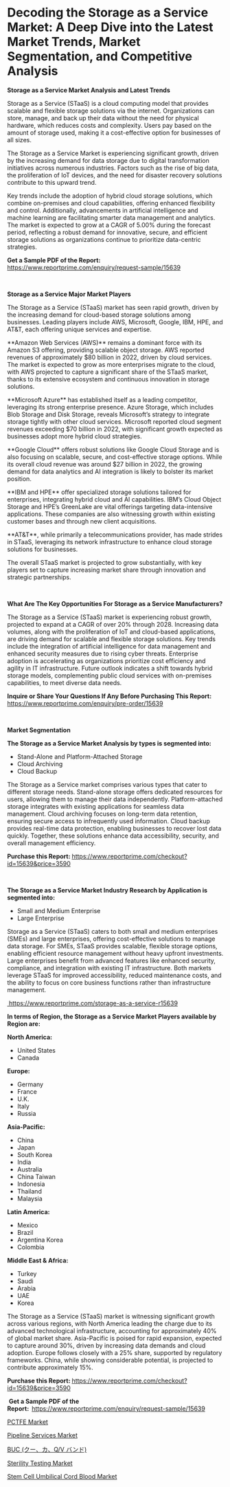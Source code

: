 <p><h1>Decoding the Storage as a Service Market: A Deep Dive into the Latest Market Trends, Market Segmentation, and Competitive Analysis</h1></p><p><strong>Storage as a Service Market Analysis and Latest Trends</strong></p>
<p><p>Storage as a Service (STaaS) is a cloud computing model that provides scalable and flexible storage solutions via the internet. Organizations can store, manage, and back up their data without the need for physical hardware, which reduces costs and complexity. Users pay based on the amount of storage used, making it a cost-effective option for businesses of all sizes.</p><p>The Storage as a Service Market is experiencing significant growth, driven by the increasing demand for data storage due to digital transformation initiatives across numerous industries. Factors such as the rise of big data, the proliferation of IoT devices, and the need for disaster recovery solutions contribute to this upward trend. </p><p>Key trends include the adoption of hybrid cloud storage solutions, which combine on-premises and cloud capabilities, offering enhanced flexibility and control. Additionally, advancements in artificial intelligence and machine learning are facilitating smarter data management and analytics. The market is expected to grow at a CAGR of 5.00% during the forecast period, reflecting a robust demand for innovative, secure, and efficient storage solutions as organizations continue to prioritize data-centric strategies.</p></p>
<p><strong>Get a Sample PDF of the Report:&nbsp;</strong> <a href="https://www.reportprime.com/enquiry/request-sample/15639">https://www.reportprime.com/enquiry/request-sample/15639</a></p>
<p>&nbsp;</p>
<p><strong>Storage as a Service Major Market Players</strong></p>
<p><p>The Storage as a Service (STaaS) market has seen rapid growth, driven by the increasing demand for cloud-based storage solutions among businesses. Leading players include AWS, Microsoft, Google, IBM, HPE, and AT&T, each offering unique services and expertise.</p><p>**Amazon Web Services (AWS)** remains a dominant force with its Amazon S3 offering, providing scalable object storage. AWS reported revenues of approximately $80 billion in 2022, driven by cloud services. The market is expected to grow as more enterprises migrate to the cloud, with AWS projected to capture a significant share of the STaaS market, thanks to its extensive ecosystem and continuous innovation in storage solutions.</p><p>**Microsoft Azure** has established itself as a leading competitor, leveraging its strong enterprise presence. Azure Storage, which includes Blob Storage and Disk Storage, reveals Microsoft’s strategy to integrate storage tightly with other cloud services. Microsoft reported cloud segment revenues exceeding $70 billion in 2022, with significant growth expected as businesses adopt more hybrid cloud strategies.</p><p>**Google Cloud** offers robust solutions like Google Cloud Storage and is also focusing on scalable, secure, and cost-effective storage options. While its overall cloud revenue was around $27 billion in 2022, the growing demand for data analytics and AI integration is likely to bolster its market position.</p><p>**IBM and HPE** offer specialized storage solutions tailored for enterprises, integrating hybrid cloud and AI capabilities. IBM’s Cloud Object Storage and HPE’s GreenLake are vital offerings targeting data-intensive applications. These companies are also witnessing growth within existing customer bases and through new client acquisitions.</p><p>**AT&T**, while primarily a telecommunications provider, has made strides in STaaS, leveraging its network infrastructure to enhance cloud storage solutions for businesses.</p><p>The overall STaaS market is projected to grow substantially, with key players set to capture increasing market share through innovation and strategic partnerships.</p></p>
<p>&nbsp;</p>
<p><strong>What Are The Key Opportunities For Storage as a Service Manufacturers?</strong></p>
<p><p>The Storage as a Service (STaaS) market is experiencing robust growth, projected to expand at a CAGR of over 20% through 2028. Increasing data volumes, along with the proliferation of IoT and cloud-based applications, are driving demand for scalable and flexible storage solutions. Key trends include the integration of artificial intelligence for data management and enhanced security measures due to rising cyber threats. Enterprise adoption is accelerating as organizations prioritize cost efficiency and agility in IT infrastructure. Future outlook indicates a shift towards hybrid storage models, complementing public cloud services with on-premises capabilities, to meet diverse data needs.</p></p>
<p><strong>Inquire or Share Your Questions If Any Before Purchasing This Report:</strong> <a href="https://www.reportprime.com/enquiry/pre-order/15639">https://www.reportprime.com/enquiry/pre-order/15639</a></p>
<p>&nbsp;</p>
<p><strong>Market Segmentation</strong></p>
<p><strong>The Storage as a Service Market Analysis by types is segmented into:</strong></p>
<p><ul><li>Stand-Alone and Platform-Attached Storage</li><li>Cloud Archiving</li><li>Cloud Backup</li></ul></p>
<p><p>The Storage as a Service market comprises various types that cater to different storage needs. Stand-alone storage offers dedicated resources for users, allowing them to manage their data independently. Platform-attached storage integrates with existing applications for seamless data management. Cloud archiving focuses on long-term data retention, ensuring secure access to infrequently used information. Cloud backup provides real-time data protection, enabling businesses to recover lost data quickly. Together, these solutions enhance data accessibility, security, and overall management efficiency.</p></p>
<p><strong>Purchase this Report:&nbsp;</strong><a href="https://www.reportprime.com/checkout?id=15639&price=3590">https://www.reportprime.com/checkout?id=15639&price=3590</a></p>
<p>&nbsp;</p>
<p><strong>The Storage as a Service Market Industry Research by Application is segmented into:</strong></p>
<p><ul><li>Small and Medium Enterprise</li><li>Large Enterprise</li></ul></p>
<p><p>Storage as a Service (STaaS) caters to both small and medium enterprises (SMEs) and large enterprises, offering cost-effective solutions to manage data storage. For SMEs, STaaS provides scalable, flexible storage options, enabling efficient resource management without heavy upfront investments. Large enterprises benefit from advanced features like enhanced security, compliance, and integration with existing IT infrastructure. Both markets leverage STaaS for improved accessibility, reduced maintenance costs, and the ability to focus on core business functions rather than infrastructure management.</p></p>
<p><a href="https://www.reportprime.com/storage-as-a-service-r15639">&nbsp;https://www.reportprime.com/storage-as-a-service-r15639</a></p>
<p><strong>In terms of Region, the Storage as a Service Market Players available by Region are:</strong></p>
<p>
    <p> <strong> North America: </strong>
        <ul>
            <li>United States</li>
            <li>Canada</li>
        </ul>
        </p> 
    <p> <strong> Europe: </strong>
        <ul>
            <li>Germany</li>
            <li>France</li>
            <li>U.K.</li>
            <li>Italy</li>
            <li>Russia</li>
        </ul>
        </p> 
    <p> <strong> Asia-Pacific: </strong>
        <ul>
            <li>China</li>
            <li>Japan</li>
            <li>South Korea</li>
            <li>India</li>
            <li>Australia</li>
            <li>China Taiwan</li>
            <li>Indonesia</li>
            <li>Thailand</li>
            <li>Malaysia</li>
        </ul>
        </p> 
    <p> <strong> Latin America: </strong>
        <ul>
            <li>Mexico</li>
            <li>Brazil</li>
            <li>Argentina Korea</li>
            <li>Colombia</li>
        </ul>
        </p> 
    <p> <strong> Middle East & Africa: </strong>
        <ul>
            <li>Turkey</li>
            <li>Saudi</li>
            <li>Arabia</li>
            <li>UAE</li>
            <li>Korea</li>
        </ul>
    </p>
    </p>
<p><p>The Storage as a Service (STaaS) market is witnessing significant growth across various regions, with North America leading the charge due to its advanced technological infrastructure, accounting for approximately 40% of global market share. Asia-Pacific is poised for rapid expansion, expected to capture around 30%, driven by increasing data demands and cloud adoption. Europe follows closely with a 25% share, supported by regulatory frameworks. China, while showing considerable potential, is projected to contribute approximately 15%.</p></p>
<p><strong>Purchase this Report: </strong><a href="https://www.reportprime.com/checkout?id=15639&price=3590">https://www.reportprime.com/checkout?id=15639&price=3590</a></p>
<p>&nbsp;<strong>Get a Sample PDF of the Report:&nbsp;&nbsp;</strong><a href="https://www.reportprime.com/enquiry/request-sample/15639">https://www.reportprime.com/enquiry/request-sample/15639</a></p>
<p><strong></strong></p>
<p><p><a href="https://medium.com/@dorothybrooks53/the-global-pctfe-market-identifies-drivers-restraints-opportunities-and-trends-impacting-68a9e93829fb">PCTFE Market</a></p><p><a href="https://www.linkedin.com/pulse/pipeline-services-market-trends-growth-outlook-2024-2031-owflf?trackingId=gtV6h5SkTv67%2BF%2BF4j1e4g%3D%3D">Pipeline Services Market</a></p><p><a href="https://medium.com/@amayrani15moore/buc-ku-ka-q-v-band-market-%E3%81%AF-%E3%82%B3%E3%82%B9%E3%83%88%E7%AE%A1%E7%90%86%E3%81%A8%E5%8A%B9%E7%8E%87%E5%90%91%E4%B8%8A%E3%82%92%E5%84%AA%E5%85%88%E3%81%97%E3%81%BE%E3%81%99-%E3%81%95%E3%82%89%E3%81%AB-%E5%A0%B1%E5%91%8A%E6%9B%B8%E3%81%AF%E5%B8%82%E5%A0%B4%E3%81%AE%E9%9C%80%E8%A6%81%E9%9D%A2%E3%81%A8%E4%BE%9B%E7%B5%A6%E9%9D%A2%E3%81%AE%E4%B8%A1%E6%96%B9%E3%82%92%E3%82%AB%E3%83%90%E3%83%BC%E3%81%97%E3%81%A6%E3%81%84%E3%81%BE%E3%81%99-buc-ku-ka-q-v-d56683776034">BUC (クー、カ、Q/V バンド)</a></p><p><a href="https://github.com/jordond5lezama/Market-Research-Report-List-1/blob/main/sterility-testing-market.md">Sterility Testing Market</a></p><p><a href="https://github.com/mharielmesa/Market-Research-Report-List-5/blob/main/stem-cell-umbilical-cord-blood-market.md">Stem Cell Umbilical Cord Blood Market</a></p></p>